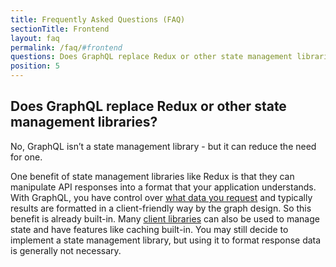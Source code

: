 ```yaml
---
title: Frequently Asked Questions (FAQ)
sectionTitle: Frontend
layout: faq
permalink: /faq/#frontend
questions: Does GraphQL replace Redux or other state management libraries?
position: 5
---
```


## Does GraphQL replace Redux or other state management libraries?

No, GraphQL isn’t a state management library - but it can reduce the need for one.

One benefit of state management libraries like Redux is that they can manipulate API responses into a format that your application understands. With GraphQL, you have control over [what data you request](/learn/queries/#fields) and typically results are formatted in a client-friendly way by the graph design. So this benefit is already built-in. Many [client libraries](#what-is-a-graphql-client-and-why-would-i-need-one) can also be used to manage state and have features like caching built-in. You may still decide to implement a state management library, but using it to format response data is generally not necessary.